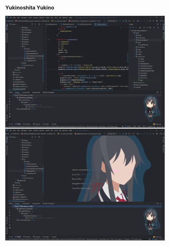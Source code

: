 ### Yukinoshita Yukino
![yukino_dark code](../assets/screenshots/oreGairu/yukino_dark_code.png)
![yukino_dark background](../assets/screenshots/oreGairu/yukino_dark_background.png)
